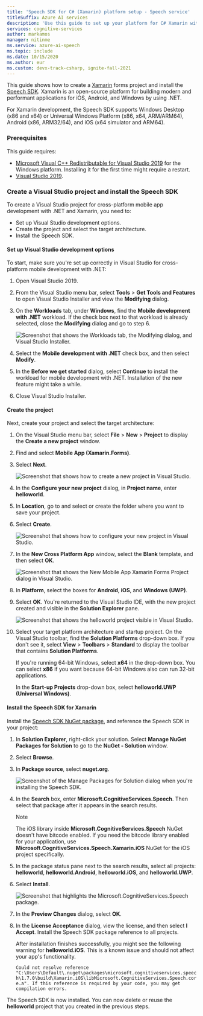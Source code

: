 ```yaml
---
title: 'Speech SDK for C# (Xamarin) platform setup - Speech service'
titleSuffix: Azure AI services
description: 'Use this guide to set up your platform for C# Xamarin with the Speech SDK.'
services: cognitive-services
author: markamos
manager: nitinme
ms.service: azure-ai-speech
ms.topic: include
ms.date: 10/15/2020
ms.author: eur
ms.custom: devx-track-csharp, ignite-fall-2021
---
```


This guide shows how to create a [Xamarin](/xamarin/get-started/what-is-xamarin) forms project and install the [Speech SDK](~/articles/ai-services/speech-service/speech-sdk.md). Xamarin is an open-source platform for building modern and performant applications for iOS, Android, and Windows by using .NET. 

For Xamarin development, the Speech SDK supports Windows Desktop (x86 and x64) or Universal Windows Platform (x86, x64, ARM/ARM64), Android (x86, ARM32/64), and iOS (x64 simulator and ARM64).

### Prerequisites

This guide requires:

* [Microsoft Visual C++ Redistributable for Visual Studio 2019](https://support.microsoft.com/topic/the-latest-supported-visual-c-downloads-2647da03-1eea-4433-9aff-95f26a218cc0) for the Windows platform. Installing it for the first time might require a restart.
* [Visual Studio 2019](https://visualstudio.microsoft.com/downloads/).

### Create a Visual Studio project and install the Speech SDK

To create a Visual Studio project for cross-platform mobile app development with .NET and Xamarin, you need to:
- Set up Visual Studio development options.
- Create the project and select the target architecture. 
- Install the Speech SDK.

#### Set up Visual Studio development options

To start, make sure you're set up correctly in Visual Studio for cross-platform mobile development with .NET:

1. Open Visual Studio 2019.

1. From the Visual Studio menu bar, select **Tools** > **Get Tools and Features** to open Visual Studio Installer and view the **Modifying** dialog.
   
1. On the **Workloads** tab, under **Windows**, find the **Mobile development with .NET** workload. If the check box next to that workload is already selected, close the **Modifying** dialog and go to step 6.

   ![Screenshot that shows the Workloads tab, the Modifying dialog, and Visual Studio Installer.](~/articles/ai-services/speech-service/media/sdk/vs-enable-xamarin-workload.png)

1. Select the **Mobile development with .NET** check box, and then select **Modify**. 

1. In the **Before we get started** dialog, select **Continue** to install the workload for mobile development with .NET. Installation of the new feature might take a while.

1. Close Visual Studio Installer.

#### Create the project

Next, create your project and select the target architecture:

1. On the Visual Studio menu bar, select **File** > **New** > **Project** to display the **Create a new project** window.   

1. Find and select **Mobile App (Xamarin.Forms)**.

1. Select **Next**.

   ![Screenshot that shows how to create a new project in Visual Studio.](~/articles/ai-services/speech-service/media/sdk/vs-enable-xamarin-create-new-project.png)   

1. In the **Configure your new project** dialog, in **Project name**, enter **helloworld**.

1. In **Location**, go to and select or create the folder where you want to save your project.

1. Select **Create**.

   ![Screenshot that shows how to configure your new project in Visual Studio.](~/articles/ai-services/speech-service/media/sdk/vs-enable-xamarin-configure-your-new-project.png)   

1. In the **New Cross Platform App** window, select the **Blank** template, and then select **OK**.

   ![Screenshot that shows the New Mobile App Xamarin Forms Project dialog in Visual Studio.](~/articles/ai-services/speech-service/media/sdk/qs-csharp-xamarin-new-xamarin-project.png)

1. In **Platform**, select the boxes for **Android**, **iOS**, and **Windows (UWP)**.

1. Select **OK**. You're returned to the Visual Studio IDE, with the new project created and visible in the **Solution Explorer** pane.

   ![Screenshot that shows the helloworld project visible in Visual Studio.](~/articles/ai-services/speech-service/media/sdk/vs-enable-xamarin-helloworld.png)

1. Select your target platform architecture and startup project. On the Visual Studio toolbar, find the **Solution Platforms** drop-down box. If you don't see it, select **View** > **Toolbars** > **Standard** to display the toolbar that contains **Solution Platforms**. 

   If you're running 64-bit Windows, select **x64** in the drop-down box. You can select **x86** if you want because 64-bit Windows also can run 32-bit applications. 
   
   In the **Start-up Projects** drop-down box, select **helloworld.UWP (Universal Windows)**.

#### Install the Speech SDK for Xamarin

Install the [Speech SDK NuGet package](https://aka.ms/csspeech/nuget), and reference the Speech SDK in your project:

1. In **Solution Explorer**, right-click your solution. Select **Manage NuGet Packages for Solution** to go to the **NuGet - Solution** window.

1. Select **Browse**.   

1. In **Package source**, select **nuget.org**.

   ![Screenshot of the Manage Packages for Solution dialog when you're installing the Speech SDK.](~/articles/ai-services/speech-service/media/sdk/vs-enable-uwp-nuget-solution-browse.png)

1. In the **Search** box, enter **Microsoft.CognitiveServices.Speech**. Then select that package after it appears in the search results.   

   > [!NOTE] 
   > The iOS library inside **Microsoft.CognitiveServices.Speech** NuGet doesn't have bitcode enabled. If you need the bitcode library enabled for your application, use **Microsoft.CognitiveServices.Speech.Xamarin.iOS** NuGet for the iOS project specifically.

1. In the package status pane next to the search results, select all projects: **helloworld**, **helloworld.Android**, **helloworld.iOS**, and **helloworld.UWP**.

1. Select **Install**.

   ![Screenshot that highlights the Microsoft.CognitiveServices.Speech package.](~/articles/ai-services/speech-service/media/sdk/qs-csharp-xamarin-nuget-install.png)

1. In the **Preview Changes** dialog, select **OK**.

1. In the **License Acceptance** dialog, view the license, and then select **I Accept**. Install the Speech SDK package reference to all projects. 

   After installation finishes successfully, you might see the following warning for **helloworld.iOS**. This is a known issue and should not affect your app's functionality.

   `Could not resolve reference "C:\Users\Default\.nuget\packages\microsoft.cognitiveservices.speech\1.7.0\build\Xamarin.iOS\libMicrosoft.CognitiveServices.Speech.core.a". If this reference is required by your code, you may get compilation errors.`

The Speech SDK is now installed. You can now delete or reuse the **helloworld** project that you created in the previous steps.

